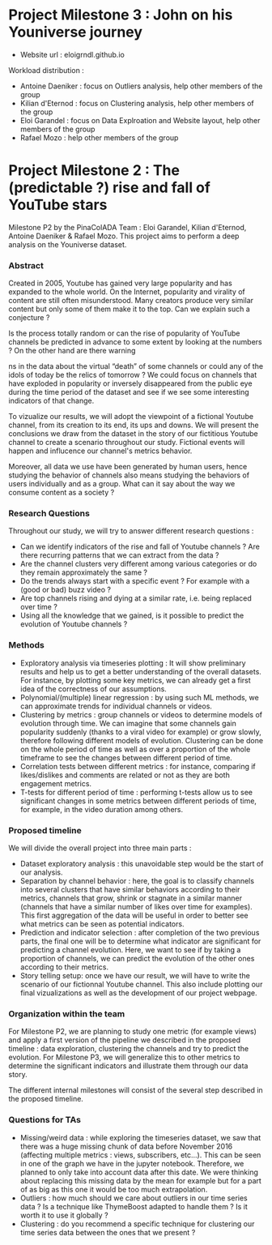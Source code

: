 # Project Milestone 3 : John on his Youniverse journey

- Website url : eloigrndl.github.io

Workload distribution :
- Antoine Daeniker : focus on Outliers analysis, help other members of the group
- Kilian d'Eternod : focus on Clustering analysis, help other members of the group
- Eloi Garandel : focus on Data Explroation and Website layout, help other members of the group
- Rafael Mozo : help other members of the group


# Project Milestone 2 : The (predictable ?) rise and fall of YouTube stars

Milestone P2 by the PinaColADA Team : Eloi Garandel, Kilian d'Eternod, Antoine Daeniker & Rafael Mozo. This project aims to perform a deep analysis on the Youniverse dataset.


### Abstract 
Created in 2005, Youtube has gained very large popularity and has expanded to the whole world. On the Internet, popularity and virality of content are still often misunderstood. Many creators produce very similar content but only some of them make it to the top. Can we explain such a conjecture ?

Is the process totally random or can the rise of popularity of YouTube channels be predicted in advance to some extent by looking at the numbers ? On the other hand are there warning 



ns in the data about the virtual “death” of some channels or could any of the idols of today be the relics of tomorrow ? We could focus on channels that have exploded in popularity or inversely disappeared from the public eye during the time period of the dataset and see if we see some interesting indicators of that change. 

To vizualize our results, we will adopt the viewpoint of a fictional Youtube channel, from its creation to its end, its ups and downs. We will present the conclusions we draw from the dataset in the story of our fictitious Youtube channel to create a scenario throughout our study. Fictional events will happen and influcence our channel's metrics behavior.

Moreover, all data we use have been generated by human users, hence studying the behavior of channels also means studying the behaviors of users individually and as a group. What can it say about the way we consume content as a society ?

### Research Questions 

Throughout our study, we will try to answer different research questions : 

- Can we identify indicators of the rise and fall of Youtube channels ? Are there recurring patterns that we can extract from the data ?
- Are the channel clusters very different among various categories or do they remain approximately the same ?
- Do the trends always start with a specific event ? For example with a (good or bad) buzz video ?
- Are top channels rising and dying at a similar rate, i.e. being replaced over time ?
- Using all the knowledge that we gained, is it possible to predict the evolution of Youtube channels ?

### Methods

- Exploratory analysis via timeseries plotting : It will show preliminary results and help us to get a better understanding of the overall datasets. For instance, by plotting some key metrics, we can already get a first idea of the correctness of our assumptions.
- Polynomial/(multiple) linear regression : by using such ML methods, we can approximate trends for individual channels or videos.
- Clustering by metrics : group channels or videos to determine models of evolution through time. We can imagine that some channels gain popularity suddenly (thanks to a viral video for example) or grow slowly, therefore following different models of evolution. Clustering can be done on the whole period of time as well as over a proportion of the whole timeframe to see the changes between different period of time.
- Correlation tests between different metrics : for instance, comparing if likes/dislikes and comments are related or not as they are both engagement metrics.
- T-tests for different period of time : performing t-tests allow us to see significant changes in some metrics between different periods of time, for example, in the video duration among others.

### Proposed timeline

We will divide the overall project into three main parts : 

- Dataset exploratory analysis : this unavoidable step would be the start of our analysis.
- Separation by channel behavior : here, the goal is to classify channels into several clusters that have similar behaviors according to their metrics, channels that grow, shrink or stagnate in a similar manner (channels that have a similar number of likes over time for examples). This first aggregation of the data will be useful in order to better see what metrics can be seen as potential indicators.
- Prediction and indicator selection : after completion of the two previous parts, the final one will be to determine what indicator are significant for predicting a channel evolution. Here, we want to see if by taking a proportion of channels, we can predict the evolution of the other ones according to their metrics.
- Story telling setup: once we have our result, we will have to write the scenario of our fictionnal Youtube channel. This also include plotting our final vizualizations as well as the development of our project webpage.

### Organization within the team

For Milestone P2, we are planning to study one metric (for example views) and apply a first version of the pipeline we described in the proposed timeline : data exploration, clustering the channels and try to predict the evolution. For Milestone P3, we will generalize this to other metrics to determine the significant indicators and illustrate them through our data story.

The different internal milestones will consist of the several step described in the proposed timeline.

### Questions for TAs

- Missing/weird data : while exploring the timeseries dataset, we saw that there was a huge missing chunk of data before November 2016 (affecting multiple metrics : views, subscribers, etc...). This can be seen in one of the graph we have in the jupyter notebook. Therefore, we planned to only take into account data after this date. We were thinking about replacing this missing data by the mean for example but for a part of as big as this one it would be too much extrapolation.
- Outliers : how much should we care about outliers in our time series data ? Is a technique like ThymeBoost adapted to handle them ? Is it worth it to use it globally ?
- Clustering : do you recommend a specific technique for clustering our time series data between the ones that we present ?
